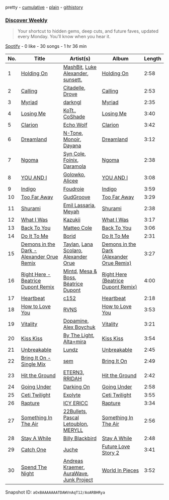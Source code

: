 pretty - [cumulative](/playlists/cumulative/37i9dQZEVXcMQ21aVFwcU6.md) - [plain](/playlists/plain/37i9dQZEVXcMQ21aVFwcU6) - [githistory](https://github.githistory.xyz/mdn522/spotify-playlist-archive/blob/main/playlists/plain/37i9dQZEVXcMQ21aVFwcU6)

### [Discover Weekly](https://open.spotify.com/playlist/37i9dQZEVXcMQ21aVFwcU6)

> Your shortcut to hidden gems, deep cuts, and future faves, updated every Monday\. You’ll know when you hear it.

[Spotify](https://open.spotify.com/user/spotify) - 0 like - 30 songs - 1 hr 36 min

| No. | Title | Artist(s) | Album | Length |
|---|---|---|---|---|
| 1 | [Holding On](https://open.spotify.com/track/70cc5nSWcRNCnsRt9A3b9Z) | [MashBit](https://open.spotify.com/artist/2ZUktxXMg0flZ5HGHSd5HZ), [Luke Alexander](https://open.spotify.com/artist/7x19vko80gBo5wK1kwn542), [sunsett.](https://open.spotify.com/artist/5YoAuObMlm022Z0tDOYXsB) | [Holding On](https://open.spotify.com/album/5egHfU7PLDcFLI12sI9IVk) | 2:58 |
| 2 | [Calling](https://open.spotify.com/track/3jvljyWk3ST8Yg4JLZO1wN) | [Citadelle](https://open.spotify.com/artist/6Mek67pKmBw5N3FZnAc2J8), [Drove](https://open.spotify.com/artist/6gqVaWZY9PVt1Lf42j4sZI) | [Calling](https://open.spotify.com/album/4fF96ALIS1v38PxB1Zfc7f) | 2:53 |
| 3 | [Myriad](https://open.spotify.com/track/00hangtcJvQ1AHP9qW6BXW) | [darkngl](https://open.spotify.com/artist/6ycT6D8puRTvL6wq3nGnQk) | [Myriad](https://open.spotify.com/album/3CLMn3yvZzYHfL9bVNWYB7) | 2:35 |
| 4 | [Losing Me](https://open.spotify.com/track/2fQkYczwcV2Mb0kRBpYYLr) | [KoTt.](https://open.spotify.com/artist/4G94PicWITPpT9lXoCCf6C), [CoShade](https://open.spotify.com/artist/01C8XNkTlLQvWhiF3jrUk1) | [Losing Me](https://open.spotify.com/album/299dAoyOWYa9XhmbAw4cr0) | 3:40 |
| 5 | [Clarion](https://open.spotify.com/track/0pFuGknt9z5oU2BmXG285e) | [Echo Wolf](https://open.spotify.com/artist/60ZQkaf0EkOhPZOKlwYv5s) | [Clarion](https://open.spotify.com/album/1qIvx9IjWFlM0DfdIaloWu) | 3:42 |
| 6 | [Dreamland](https://open.spotify.com/track/50JA7uso5ZP65G8xiEJjG6) | [N\-Tone](https://open.spotify.com/artist/0730uliNJmz5P5KiBZMcVP), [Monoir](https://open.spotify.com/artist/0TmLIfQje5MdX2ovu4yQKz), [Dayana](https://open.spotify.com/artist/5Vy6RSEJf7dqYyymV9T632) | [Dreamland](https://open.spotify.com/album/0F2Y4yp8dyRGBs3rIDgE18) | 3:12 |
| 7 | [Ngoma](https://open.spotify.com/track/19Yh1J3LN7hMVSqezHOwji) | [Syn Cole](https://open.spotify.com/artist/6i1GVNJCyyssRwXmnaeEFH), [Foínix](https://open.spotify.com/artist/7FNA36ZmHzr9QkZJcQjYcO), [Daramola](https://open.spotify.com/artist/36qm7VRfBdnnJRBS1fd0mA) | [Ngoma](https://open.spotify.com/album/11Q0J7BV7fweJxnqSOJj0k) | 2:38 |
| 8 | [YOU AND I](https://open.spotify.com/track/5onEQe0ZCENb9CjtG4ceC9) | [Golowko](https://open.spotify.com/artist/76Fca9THLWsK7026NauEUj), [Alicee](https://open.spotify.com/artist/0AosxKw94UVe3WKAJm4hIs) | [YOU AND I](https://open.spotify.com/album/3VCDfDllK4yXTRKd5rKRny) | 3:08 |
| 9 | [Indigo](https://open.spotify.com/track/19ph5enoncZmE4bfP9wh8t) | [Foudroie](https://open.spotify.com/artist/1P689RfBCQpBQoZhCCgFma) | [Indigo](https://open.spotify.com/album/2dYHqfBNcEtUxGi6lbSqeF) | 3:59 |
| 10 | [Too Far Away](https://open.spotify.com/track/0DQD0QjsjJ2V21wBOxfIqQ) | [GudGroove](https://open.spotify.com/artist/6BnrOei1Pp23ZXZk9F5Z7o) | [Too Far Away](https://open.spotify.com/album/0n5k9fuVhIDJ50LbHg7sIB) | 3:29 |
| 11 | [Shurami](https://open.spotify.com/track/6SevACYvzPQxLXJh78f9MV) | [Emil Lassaria](https://open.spotify.com/artist/6GgIMTf0jDMC7EDgQZ3G1g), [Meyah](https://open.spotify.com/artist/18225uDx3XqOH0wxDdq43g) | [Shurami](https://open.spotify.com/album/43txgDPt6VpTXs4WhogxON) | 2:38 |
| 12 | [What I Was](https://open.spotify.com/track/3a8Jmurw1dkp4AFI64WrXv) | [Kazukii](https://open.spotify.com/artist/5d07MpiIaNmmEMTq79KAga) | [What I Was](https://open.spotify.com/album/2t7ndPIa243BY2p9MOFiiQ) | 3:17 |
| 13 | [Back To You](https://open.spotify.com/track/37alwXN6otjP22eLtZDvTM) | [Matteo Cole](https://open.spotify.com/artist/5cocK3MThgfCVs0tOogF1I) | [Back To You](https://open.spotify.com/album/2NQp3Rkxb9cW6W9nOn4ybO) | 3:06 |
| 14 | [Do It To Me](https://open.spotify.com/track/30ykw6atvWEQ3vTNdtjmdp) | [Borid](https://open.spotify.com/artist/6tkAYrloEFVRLjJwN5bj7K) | [Do It To Me](https://open.spotify.com/album/6kMWttvzQdx9uDiwVitg5q) | 2:31 |
| 15 | [Demons in the Dark \- Alexander Orue Remix](https://open.spotify.com/track/2ZtBvk06qAibTVBlHuefF9) | [Taylan](https://open.spotify.com/artist/155MbJrn0MCmFAgt8giNv9), [Lana Scolaro](https://open.spotify.com/artist/4ts9HNiYEstHknMubSAxQa), [Alexander Orue](https://open.spotify.com/artist/3MBnrnZd1Hl2xcrj0xI6vy) | [Demons in the Dark \(Alexander Orue Remix\)](https://open.spotify.com/album/75a0zvVrwc9PmN39QS4X3O) | 3:27 |
| 16 | [Right Here \- Beatrice Dupont Remix](https://open.spotify.com/track/6sh0T0i4yT13ADcQwuErfi) | [Mintd](https://open.spotify.com/artist/5FwSPPR0y5VkSJOHMnVcFv), [Mesa & Boss](https://open.spotify.com/artist/286crklkKR6w66BO79BJQG), [Béatrice Dupont](https://open.spotify.com/artist/4lGZ8fr3b2fq7uruNbUGcf) | [Right Here \(Beatrice Dupont Remix\)](https://open.spotify.com/album/3d5YvpSVDW2l0CcU0aOZ95) | 4:00 |
| 17 | [Heartbeat](https://open.spotify.com/track/5WibT62pcTAq4BgDm7r6Xk) | [c152](https://open.spotify.com/artist/61ldkgdUuSCTWorEjwAIeB) | [Heartbeat](https://open.spotify.com/album/5QGA9DTVOW2jymSjtGUfgW) | 2:18 |
| 18 | [How to Love You](https://open.spotify.com/track/2HQ1HlPJvvIDQSuMIwwKLJ) | [RVNS](https://open.spotify.com/artist/2y0rOUfVOuMbv1Md5pYxw6) | [How to Love You](https://open.spotify.com/album/1QyarAIXRE8thzEoVqc7zF) | 3:53 |
| 19 | [Vitality](https://open.spotify.com/track/2PqxSndkmnj64fXAUW5wWn) | [Dopamine](https://open.spotify.com/artist/4awW7iQuJoBoEMSaeYslIk), [Alex Boychuk](https://open.spotify.com/artist/5PQIdH1jeF2EvLoTENF0qU) | [Vitality](https://open.spotify.com/album/4gamRxbii0jWTea79sWylZ) | 3:21 |
| 20 | [Kiss Kiss](https://open.spotify.com/track/2W8Eqme4brD4KfeKUb7pw1) | [By The Light](https://open.spotify.com/artist/21xGEl9tBbiKeLkzh5JkFt), [Alta+mira](https://open.spotify.com/artist/0oxttLERSaZSLPL3BoEVSf) | [Kiss Kiss](https://open.spotify.com/album/4iYIwzTdhYHcBi09bI2nnn) | 3:54 |
| 21 | [Unbreakable](https://open.spotify.com/track/3NEoYgNRxjCJZlCm4ZkUyD) | [Lundz](https://open.spotify.com/artist/08Jvhuv0QCuh3rOMvUGd5m) | [Unbreakable](https://open.spotify.com/album/1WOiVQukTBtqAssXN1Pqdi) | 2:45 |
| 22 | [Bring It On \- Single Mix](https://open.spotify.com/track/36dCpAa7m7peq7mq7yffCy) | [sem](https://open.spotify.com/artist/14TNqCZSmFUlFDuDTCXUED) | [Bring It On](https://open.spotify.com/album/5yY5Q8y1ivGf6N6LoHsETX) | 2:49 |
| 23 | [Hit the Ground](https://open.spotify.com/track/4UdVP15qOunVNZ0tTafhyH) | [ETERN3](https://open.spotify.com/artist/5PdrEVEQ1qv1psFZ9pxDMx), [RRIDAH](https://open.spotify.com/artist/5KVEhyo5I7l4gRJxrLdNre) | [Hit the Ground](https://open.spotify.com/album/7e3kL0q6RqQQu9EU05orSa) | 2:42 |
| 24 | [Going Under](https://open.spotify.com/track/2JaNrKsTNCJl3RUSsIKcMT) | [Darking On](https://open.spotify.com/artist/6e2ZvwSvsd7TY2fr8wPE7C) | [Going Under](https://open.spotify.com/album/1UI1zroJu6469VQdnfAdrl) | 2:58 |
| 25 | [Ceti Twilight](https://open.spotify.com/track/4WHRQPS5LTXGURBcmNFCG9) | [Exolyte](https://open.spotify.com/artist/3goak2pJ58VFZ0Qn0OYUe8) | [Ceti Twilight](https://open.spotify.com/album/4aZed52JwC9DNZoj6SYdSh) | 3:55 |
| 26 | [Rapture](https://open.spotify.com/track/1MEA342F14PPiFfrL4i9E9) | [ICY ERICC](https://open.spotify.com/artist/74JF8xYwOYFsH98FxL2ljI) | [Rapture](https://open.spotify.com/album/4gIzxhkWIULHB66SkSYk1h) | 3:34 |
| 27 | [Something In The Air](https://open.spotify.com/track/4tt0zu0njMDCAHWeGGI1LC) | [22Bullets](https://open.spotify.com/artist/18006kpQI473m1ICcpimQ9), [Pascal Letoublon](https://open.spotify.com/artist/0oXTS2yHUnuji1R7kc9J9a), [MERYLL](https://open.spotify.com/artist/4pqY01dGuzojomnVCXYbXC) | [Something In The Air](https://open.spotify.com/album/6zRj8srW7iXJPGLxUJL5Rl) | 2:56 |
| 28 | [Stay A While](https://open.spotify.com/track/5KXvaxWpE3Wfbf679fwpS8) | [Billy Blackbird](https://open.spotify.com/artist/4FsfE4cdIu02SgaHsm9JQs) | [Stay A While](https://open.spotify.com/album/7jh2ImTchP2H42ocrlmnbl) | 2:48 |
| 29 | [Catch One](https://open.spotify.com/track/6zI4xdrFPox5M9TIE2ZDRq) | [Juche](https://open.spotify.com/artist/3GZ8Rfap7VxAOzABiZEXCL) | [Future Love Story 2](https://open.spotify.com/album/2Qvvb3448KCjdW15GXDEmm) | 3:41 |
| 30 | [Spend The Night](https://open.spotify.com/track/1TPBGiivLIs2WqK85hId6w) | [Andreas Kraemer](https://open.spotify.com/artist/5dBOJVkn0U5GWfTHFNPrvN), [AuraWave](https://open.spotify.com/artist/52QIX1G7NJPAZaYUK08xgN), [Junk Project](https://open.spotify.com/artist/3Bdl99JgMCraMw7G3w3fpz) | [World In Pieces](https://open.spotify.com/album/12zxChyG3jRjsKz3cPC6V6) | 3:52 |

Snapshot ID: `aOxBAAAAAAATDAWVnAqT12/AoARBHRya`
